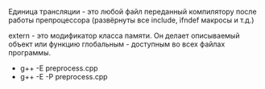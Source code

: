 

Единица трансляции - это любой файл переданный компилятору после работы препроцессора 
(развёрнуты все include, ifndef макросы и т.д.)

extern - это модификатор класса памяти. Он делает описываемый объект 
или функцию глобальным - доступным во всех файлах программы.

- g++ -E preprocess.cpp
- g++ -E -P preprocess.cpp